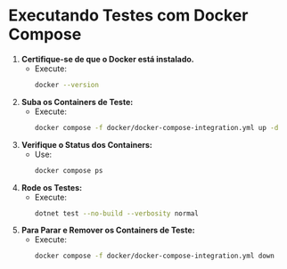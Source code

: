 ﻿# Executando Testes com Docker Compose

1. **Certifique-se de que o Docker está instalado.**
    - Execute:
      ```bash
      docker --version
      ```
2. **Suba os Containers de Teste:**
    - Execute:
      ```bash
      docker compose -f docker/docker-compose-integration.yml up -d
      ```
3. **Verifique o Status dos Containers:**
    - Use:
      ```bash
      docker compose ps
      ```
4. **Rode os Testes:**
    - Execute:
      ```bash
      dotnet test --no-build --verbosity normal
      ```
5. **Para Parar e Remover os Containers de Teste:**
    - Execute:
      ```bash
      docker compose -f docker/docker-compose-integration.yml down
      ```